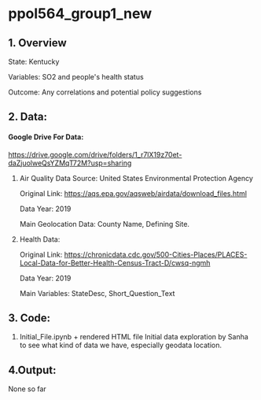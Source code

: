 # ppol564_group1_new

## 1. Overview
    
   State: Kentucky

   Variables: SO2 and people's health status

   Outcome: Any correlations and potential policy suggestions

## 2. Data:
#### Google Drive For Data: 
https://drive.google.com/drive/folders/1_r7lX19z70et-daZjuolweQsYZMqT72M?usp=sharing


  1. Air Quality Data
      Source: United States Environmental Protection Agency
      
      Original Link: https://aqs.epa.gov/aqsweb/airdata/download_files.html 
      
      Data Year: 2019
      
      Main Geolocation Data: County Name, Defining Site.

  2. Health Data: 
        
        Original Link: https://chronicdata.cdc.gov/500-Cities-Places/PLACES-Local-Data-for-Better-Health-Census-Tract-D/cwsq-ngmh
      
        Data Year: 2019
        
        Main Variables: StateDesc, Short_Question_Text

## 3. Code:
  1. Initial_File.ipynb + rendered HTML file 
  Initial data exploration by Sanha to see what kind of data we have, especially geodata location.

## 4.Output:
None so far

